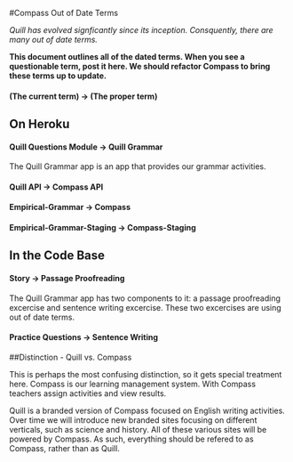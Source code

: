 #Compass Out of Date Terms

*Quill has evolved signficantly since its inception. Consquently, there are many out of date terms.*

**This document outlines all of the dated terms. When you see a questionable term, post it here. 
We should refactor Compass to bring these terms up to update.**


#### (The current term) -> (The proper term)

## On Heroku

#### Quill Questions Module -> Quill Grammar
The Quill Grammar app is an app that provides our grammar activities. 

#### Quill API -> Compass API

#### Empirical-Grammar -> Compass

#### Empirical-Grammar-Staging -> Compass-Staging



## In the Code Base

#### Story -> Passage Proofreading
The Quill Grammar app has two components to it: a passage proofreading excercise and sentence writing excercise. These two excercises are using out of date terms. 

#### Practice Questions -> Sentence Writing

##Distinction - Quill vs. Compass 

This is perhaps the most confusing distinction, so it gets special treatment here. Compass is our learning management system. With Compass teachers assign activities and view results. 

Quill is a branded version of Compass focused on English writing activities. Over time we will introduce new branded sites focusing on different verticals, such as science and history. All of these various sites will be powered by Compass. As such, everything should be refered to as Compass, rather than as Quill. 


